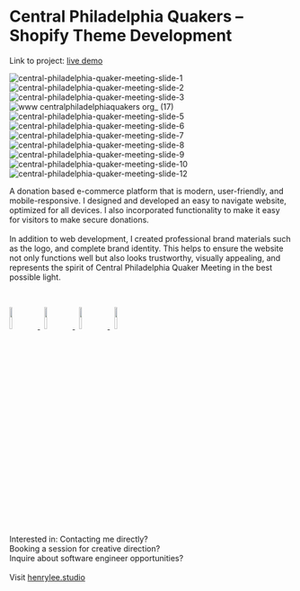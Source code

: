 # Central Philadelphia Quakers – Shopify Theme Development

Link to project: <a target="_blank" href="https://www.centralphiladelphiaquakers.org/">live demo</a>

![central-philadelphia-quaker-meeting-slide-1](https://github.com/henryleestudio/quaker-shopify-theme/assets/101936420/c0f88ec5-4c4f-4f87-bd04-7cae8b526037)
![central-philadelphia-quaker-meeting-slide-2](https://github.com/henryleestudio/quaker-shopify-theme/assets/101936420/0ee9f2a4-471f-4d89-a47c-8e8f4398ef62)
![central-philadelphia-quaker-meeting-slide-3](https://github.com/henryleestudio/quaker-shopify-theme/assets/101936420/1b4a2fa8-d23f-4d67-87c3-c36ae86edec7)
![www centralphiladelphiaquakers org_ (17)](https://github.com/henryleestudio/quaker-shopify-theme/assets/101936420/91e394d3-9900-4cc8-a571-8273b668b965)
![central-philadelphia-quaker-meeting-slide-5](https://github.com/henryleestudio/quaker-shopify-theme/assets/101936420/78b12db9-fbe4-41ed-92f8-063a26ed8d1c)
![central-philadelphia-quaker-meeting-slide-6](https://github.com/henryleestudio/quaker-shopify-theme/assets/101936420/5af185a0-2f9c-40ea-8672-2ee313a1198e)
![central-philadelphia-quaker-meeting-slide-7](https://github.com/henryleestudio/quaker-shopify-theme/assets/101936420/53b25d20-f76f-4ec1-91f1-83176f1d6c6c)
![central-philadelphia-quaker-meeting-slide-8](https://github.com/henryleestudio/quaker-shopify-theme/assets/101936420/5d9688f1-fa95-497a-b52c-07fe22c282f8)
![central-philadelphia-quaker-meeting-slide-9](https://github.com/henryleestudio/quaker-shopify-theme/assets/101936420/e836add5-ab33-4436-884f-214226a4e1b7)
![central-philadelphia-quaker-meeting-slide-10](https://github.com/henryleestudio/quaker-shopify-theme/assets/101936420/c6768366-bfc0-4699-adb9-ae54b77ef723)
![central-philadelphia-quaker-meeting-slide-12](https://github.com/henryleestudio/quaker-shopify-theme/assets/101936420/8e66b3c1-5ebe-49ea-8da6-9e9e3275595f)

<!-- ## Design -->
A donation based e-commerce platform that is modern, user-friendly, and mobile-responsive. I designed and developed an easy to navigate website, optimized for all devices. I also incorporated functionality to make it easy for visitors to make secure donations.
<br><br>
In addition to web development, I created professional brand materials such as the logo, and complete brand identity. This helps to ensure the website not only functions well but also looks trustworthy, visually appealing, and represents the spirit of Central Philadelphia Quaker Meeting in the best possible light.

<br>
<p align="left">
  <a href="https://henrylee.studio/" target="_blank">
    <img src="https://user-images.githubusercontent.com/101936420/172000054-7df36c23-7223-488f-8ecd-9f6bb4a79ff4.png" width="10%"/>
  </a>
&nbsp
  <a href="https://www.linkedin.com/in/henry-lee-studio/" target="_blank">
    <img src="https://user-images.githubusercontent.com/101936420/172000064-68bffe39-7735-44bf-8b9e-5228913c5eed.png" width="10%"/>
  </a>
&nbsp
  <a href="https://twitter.com/henryleestudio" target="_blank">
    <img src="https://user-images.githubusercontent.com/101936420/172000066-76823694-4946-4c18-9b6c-866c9428a49c.png" width="10%"/>
  </a>
&nbsp
   <a href="https://henrylee.studio/images/resume/henry-lee-resume-shopify-design-development.pdf" target="_blank">
      <img src="https://user-images.githubusercontent.com/101936420/172000081-20e4d8e7-7785-4e19-94a9-4be5cf40506c.png" width="10%"/>
  </a>
  </p>

<section margin-left:50px;>
Interested in:
Contacting me directly? <br>
Booking a session for creative direction? <br>
Inquire about software engineer opportunities? <br>
<br>
Visit <a href = "https://henrylee.studio/">henrylee.studio</a>
</section>

